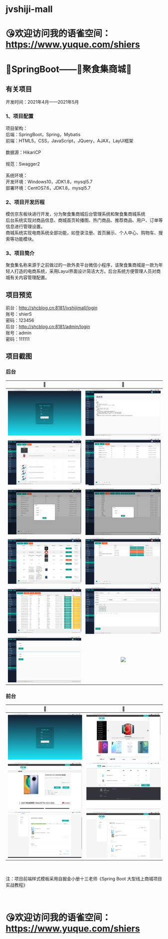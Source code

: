 # jvshiji-mall
<h1>😘欢迎访问我的语雀空间：<a href="https://www.yuque.com/shiers">https://www.yuque.com/shiers</a></h1>
<h1>🍃SpringBoot——🌟聚食集商城🌟</h1>

<h2>有关项目</h2>
开发时间：2021年4月——2021年5月</br>
<h3>1、项目配置</h3>
项目架构：</br>
       后端：SpringBoot，Spring，Mybatis</br>
       前端：HTML5，CSS，JavaScript，JQuery，AJAX，LayUI框架</br></br>
数据源：HikariCP</br></br>
规范：Swagger2</br></br>
系统环境：</br>
       开发环境：Windows10，JDK1.8，mysql5.7</br>
       部署环境：CentOS7.6，JDK1.8，mysql5.7</br>
<h3>2、项目开发历程</h3>
模仿京东板块进行开发，分为聚食集商城后台管理系统和聚食集商城系统</br>
       后台系统实现对商品信息、商城首页轮播图、热门商品、推荐商品、用户、订单等信息进行管理设置。</br>
       商城系统实现电商系统全部功能，如登录注册、首页展示、个人中心、购物车、搜索等功能模块。</br>
<h3>3、项目简介</h3>
聚食集名称来源于之前做过的一款外卖平台微信小程序，该聚食集商城是一款为年轻人打造的电商系统，采用Layui界面设计简洁大方。后台系统方便管理人员对商城有关内容管理配置。</br>

<h2>项目预览</h2>
前台：<a href="http://shcblog.cn:8181/jvshijimall/login">http://shcblog.cn:8181/jvshijimall/login</a></br>
账号：shierS</br>
密码：123456</br>
后台：<a href="http://shcblog.cn:8181/admin/login">http://shcblog.cn:8181/admin/login</a></br>
账号：admin</br>
密码：111111</br>


<h2>项目截图</h2>
<h3>后台</h3>

👀                        |  👀                      
:-------------------------:|:-------------------------:
![](https://github.com/Mr-twelve/jvshiji-mall/blob/master/%E9%A1%B9%E7%9B%AE%E6%88%AA%E5%9B%BE/h1.png)                  |  ![](https://github.com/Mr-twelve/jvshiji-mall/blob/master/%E9%A1%B9%E7%9B%AE%E6%88%AA%E5%9B%BE/h2.png)    
![](https://github.com/Mr-twelve/jvshiji-mall/blob/master/%E9%A1%B9%E7%9B%AE%E6%88%AA%E5%9B%BE/h3.png)                  |  ![](https://github.com/Mr-twelve/jvshiji-mall/blob/master/%E9%A1%B9%E7%9B%AE%E6%88%AA%E5%9B%BE/h4.png)    
![](https://github.com/Mr-twelve/jvshiji-mall/blob/master/%E9%A1%B9%E7%9B%AE%E6%88%AA%E5%9B%BE/h5.png)                  |  ![](https://github.com/Mr-twelve/jvshiji-mall/blob/master/%E9%A1%B9%E7%9B%AE%E6%88%AA%E5%9B%BE/h6.png)    
![](https://github.com/Mr-twelve/jvshiji-mall/blob/master/%E9%A1%B9%E7%9B%AE%E6%88%AA%E5%9B%BE/h7.png)                  |  ![](https://github.com/Mr-twelve/jvshiji-mall/blob/master/%E9%A1%B9%E7%9B%AE%E6%88%AA%E5%9B%BE/h8.png)    
![](https://github.com/Mr-twelve/jvshiji-mall/blob/master/%E9%A1%B9%E7%9B%AE%E6%88%AA%E5%9B%BE/h9.png)                  |  ![](https://github.com/Mr-twelve/jvshiji-mall/blob/master/%E9%A1%B9%E7%9B%AE%E6%88%AA%E5%9B%BE/h10.png)    
![](https://github.com/Mr-twelve/jvshiji-mall/blob/master/%E9%A1%B9%E7%9B%AE%E6%88%AA%E5%9B%BE/h11.png)                  |  ![](图片)    

<h3>前台</h3>

👀                        |  👀                      
:-------------------------:|:-------------------------:
![](https://github.com/Mr-twelve/jvshiji-mall/blob/master/%E9%A1%B9%E7%9B%AE%E6%88%AA%E5%9B%BE/q1.png)     |  ![](https://github.com/Mr-twelve/jvshiji-mall/blob/master/%E9%A1%B9%E7%9B%AE%E6%88%AA%E5%9B%BE/q2.png)    
![](https://github.com/Mr-twelve/jvshiji-mall/blob/master/%E9%A1%B9%E7%9B%AE%E6%88%AA%E5%9B%BE/q3.png)     |  ![](https://github.com/Mr-twelve/jvshiji-mall/blob/master/%E9%A1%B9%E7%9B%AE%E6%88%AA%E5%9B%BE/q4.png)    
![](https://github.com/Mr-twelve/jvshiji-mall/blob/master/%E9%A1%B9%E7%9B%AE%E6%88%AA%E5%9B%BE/q5.png)     |  ![](https://github.com/Mr-twelve/jvshiji-mall/blob/master/%E9%A1%B9%E7%9B%AE%E6%88%AA%E5%9B%BE/q6.png)    

</br></br>
注：项目前端样式模板采用自掘金小册十三老师《Spring Boot 大型线上商城项目实战教程》
</br>
</br></br>
<h1>😘欢迎访问我的语雀空间：<a href="https://www.yuque.com/shiers">https://www.yuque.com/shiers</a></h1>
